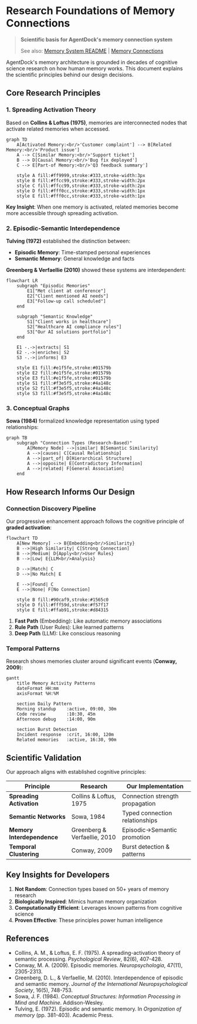 # Research Foundations of Memory Connections

> **Scientific basis for AgentDock's memory connection system**
>
> See also: [Memory System README](./README.md) | [Memory Connections](./memory-connections.md)

AgentDock's memory architecture is grounded in decades of cognitive science research on how human memory works. This document explains the scientific principles behind our design decisions.

## Core Research Principles

### 1. Spreading Activation Theory

Based on **Collins & Loftus (1975)**, memories are interconnected nodes that activate related memories when accessed.

```mermaid
graph TD
    A[Activated Memory:<br/>'Customer complaint'] --> B[Related Memory:<br/>'Product issue']
    A --> C[Similar Memory:<br/>'Support ticket']
    B --> D[Causal Memory:<br/>'Bug fix deployed']
    C --> E[Part-of Memory:<br/>'Q3 feedback summary']
    
    style A fill:#ff9999,stroke:#333,stroke-width:3px
    style B fill:#ffcc99,stroke:#333,stroke-width:2px
    style C fill:#ffcc99,stroke:#333,stroke-width:2px
    style D fill:#fff0cc,stroke:#333,stroke-width:1px
    style E fill:#fff0cc,stroke:#333,stroke-width:1px
```

**Key Insight**: When one memory is activated, related memories become more accessible through spreading activation.

### 2. Episodic-Semantic Interdependence

**Tulving (1972)** established the distinction between:
- **Episodic Memory**: Time-stamped personal experiences
- **Semantic Memory**: General knowledge and facts

**Greenberg & Verfaellie (2010)** showed these systems are interdependent:

```mermaid
flowchart LR
    subgraph "Episodic Memories"
        E1["Met client at conference"]
        E2["Client mentioned AI needs"]
        E3["Follow-up call scheduled"]
    end
    
    subgraph "Semantic Knowledge"
        S1["Client works in healthcare"]
        S2["Healthcare AI compliance rules"]
        S3["Our AI solutions portfolio"]
    end
    
    E1 -.->|extracts| S1
    E2 -.->|enriches| S2
    S3 -.->|informs| E3
    
    style E1 fill:#e1f5fe,stroke:#01579b
    style E2 fill:#e1f5fe,stroke:#01579b
    style E3 fill:#e1f5fe,stroke:#01579b
    style S1 fill:#f3e5f5,stroke:#4a148c
    style S2 fill:#f3e5f5,stroke:#4a148c
    style S3 fill:#f3e5f5,stroke:#4a148c
```

### 3. Conceptual Graphs

**Sowa (1984)** formalized knowledge representation using typed relationships:

```mermaid
graph TB
    subgraph "Connection Types (Research-Based)"
        A[Memory Node] -->|similar| B[Semantic Similarity]
        A -->|causes| C[Causal Relationship]
        A -->|part_of| D[Hierarchical Structure]
        A -->|opposite| E[Contradictory Information]
        A -->|related| F[General Association]
    end
```

## How Research Informs Our Design

### Connection Discovery Pipeline

Our progressive enhancement approach follows the cognitive principle of **graded activation**:

```mermaid
flowchart TD
    A[New Memory] --> B{Embedding<br/>Similarity}
    B -->|High Similarity| C[Strong Connection]
    B -->|Medium| D{Apply<br/>User Rules}
    B -->|Low| E{LLM<br/>Analysis}
    
    D -->|Match| C
    D -->|No Match| E
    
    E -->|Found| C
    E -->|None| F[No Connection]
    
    style B fill:#90caf9,stroke:#1565c0
    style D fill:#fff59d,stroke:#f57f17
    style E fill:#ffab91,stroke:#d84315
```

1. **Fast Path** (Embedding): Like automatic memory associations
2. **Rule Path** (User Rules): Like learned patterns
3. **Deep Path** (LLM): Like conscious reasoning

### Temporal Patterns

Research shows memories cluster around significant events (**Conway, 2009**):

```mermaid
gantt
    title Memory Activity Patterns
    dateFormat HH:mm
    axisFormat %H:%M
    
    section Daily Pattern
    Morning standup    :active, 09:00, 30m
    Code review        :10:30, 45m
    Afternoon debug    :14:00, 90m
    
    section Burst Detection
    Incident response  :crit, 16:00, 120m
    Related memories   :active, 16:30, 90m
```

## Scientific Validation

Our approach aligns with established cognitive principles:

| Principle | Research | Our Implementation |
|-----------|----------|-------------------|
| **Spreading Activation** | Collins & Loftus, 1975 | Connection strength propagation |
| **Semantic Networks** | Sowa, 1984 | Typed connection relationships |
| **Memory Interdependence** | Greenberg & Verfaellie, 2010 | Episodic→Semantic promotion |
| **Temporal Clustering** | Conway, 2009 | Burst detection & patterns |

## Key Insights for Developers

1. **Not Random**: Connection types based on 50+ years of memory research
2. **Biologically Inspired**: Mimics human memory organization
3. **Computationally Efficient**: Leverages known patterns from cognitive science
4. **Proven Effective**: These principles power human intelligence

## References

- Collins, A. M., & Loftus, E. F. (1975). A spreading-activation theory of semantic processing. *Psychological Review*, 82(6), 407-428.
- Conway, M. A. (2009). Episodic memories. *Neuropsychologia*, 47(11), 2305-2313.
- Greenberg, D. L., & Verfaellie, M. (2010). Interdependence of episodic and semantic memory. *Journal of the International Neuropsychological Society*, 16(5), 748-753.
- Sowa, J. F. (1984). *Conceptual Structures: Information Processing in Mind and Machine*. Addison-Wesley.
- Tulving, E. (1972). Episodic and semantic memory. In *Organization of memory* (pp. 381-403). Academic Press.
